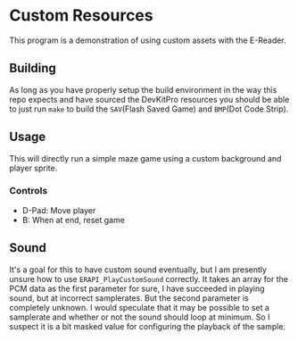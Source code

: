 # Custom Resources

This program is a demonstration of using custom assets with the E-Reader.

## Building
As long as you have properly setup the build environment in the way this repo expects and have sourced the DevKitPro resources you should be able to just run `make` to build the `SAV`(Flash Saved Game) and `BMP`(Dot Code Strip).

## Usage
This will directly run a simple maze game using a custom background and player sprite.

### Controls

- D-Pad: Move player
- B: When at end, reset game

## Sound
It's a goal for this to have custom sound eventually, but I am presently unsure how to use `ERAPI_PlayCustomSound` correctly. It takes an array for the PCM data as the first parameter for sure, I have succeeded in playing sound, but at incorrect samplerates. But the second parameter is completely unknown. I would speculate that it may be possible to set a samplerate and whether or not the sound should loop at minimum. So I suspect it is a bit masked value for configuring the playback of the sample.
